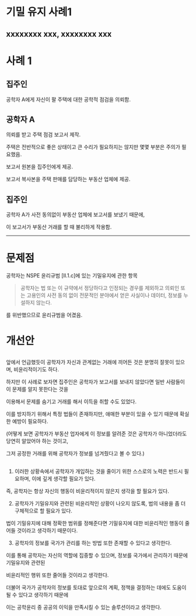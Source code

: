 기밀 유지 사례1
=============
xxxxxxxx xxx, xxxxxxxx xxx
-------------------------------

# 사례 1

## 집주인

공학자 A에게 자신이 팔 주택에 대한 공학적 점검을 의뢰함.

## 공학자 A

의뢰를 받고 주택 점검 보고서 제작.

주택은 전반적으로 좋은 상태이고 큰 수리가 필요하지는 않지만 몇몇 부분은 주의가 필요했음.

보고서 원본을 집주인에게 제공.

보고서 복사본을 주택 판매를 담당하는 부동산 업체에 제공.

## 집주인

공학자 A가 사전 동의없이 부동산 업체에 보고서를 보냈기 때문에,

이 보고서가 부동산 거래를 할 때 불리하게 작용함.

---

# 문제점

공학자는 NSPE 윤리규범 [II.1.c]에 있는 기밀유지에 관한 항목

> 공학자는 법 또는 이 규약에서 정당하다고 인정되는 경우를 제외하고 의뢰인 또는 고용인의 사전 동의 없이 전문적인 분야에서 얻은 사실이나 데이터, 정보를 누설하지 않는다.

를 위반했으므로 윤리규범을 어겼음.

# 개선안

## 

앞에서 언급했듯이 공학자가 자신과 관계없는 거래에 끼어든 것은 분명히 잘못이 있으며, 비윤리적이기도 하다.

하지만 이 사례로 보자면 집주인은 공학자가 보고서를 보내지 않았다면 일반 사람들이 이 문제를 알지 못한다는 것을

이용해서 문제를 숨기고 거래를 해서 이득을 취할 수도 있었다.

이를 방지하기 위해서 특정 법들이 존재하지만, 애매한 부분이 있을 수 있기 때문에 확실한 예방이 필요하다.

(어떻게 보면 공학자가 부동산 업자에게 이 정보를 알려준 것은 공학자가 아니었더라도 당연히 알았어야 하는 것이고,
  
그저 공정한 거래를 위해 공학자가 정보를 넘겨줬다고 볼 수 있다.)

##

1. 이러한 상황속에서 공학자가 개입하는 것을 줄이기 위한 스스로의 노력은 반드시 필요하며, 이에 깊게 생각할 필요가 있다.

  즉, 공학자는 항상 자신의 행동이 비윤리적이지 않은지 생각을 할 필요가 있다.

2. 공학자가 기밀유지와 관련된 비윤리적인 상황이 나오지 않도록, 법의 내용을 좀 더 구체적으로 할 필요가 있다.

  법이 기밀유지에 대해 정확한 범위를 정해준다면 기밀유지에 대한 비윤리적인 행동이 줄어들 것이라고 생각하기 때문이다.

3. 공학자의 정보를 국가가 관리를 하는 방법 또한 존재할 수 있다고 생각한다.

  이를 통해 공학자는 자신의 역할에 집중할 수 있으며, 정보를 국가에서 관리하기 때문에 기밀유지와 관련된

  비윤리적인 행위 또한 줄어들 것이라고 생각한다.

  더불어 국가가 공학자의 정보를 토대로 앞으로의 계획, 정책을 결정하는 데에도 도움이 될 수 있다고 생각하기 때문에

  이는 공학윤리 중 공공의 이익을 만족시킬 수 있는 솔루션이라고 생각한다.